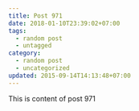 ```yaml
---
title: Post 971
date: 2018-01-10T23:39:02+07:00
tags:
  - random post
  - untagged
category:
  - random post
  - uncategorized
updated: 2015-09-14T14:13:48+07:00
---
```

This is content of post 971